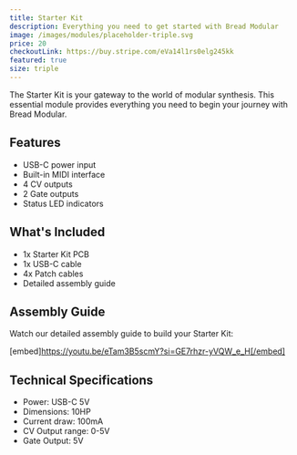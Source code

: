 ```yaml
---
title: Starter Kit
description: Everything you need to get started with Bread Modular
image: /images/modules/placeholder-triple.svg
price: 20
checkoutLink: https://buy.stripe.com/eVa14l1rs0elg245kk
featured: true
size: triple
---
```


The Starter Kit is your gateway to the world of modular synthesis. This essential module provides everything you need to begin your journey with Bread Modular.

## Features

- USB-C power input
- Built-in MIDI interface
- 4 CV outputs
- 2 Gate outputs
- Status LED indicators

## What's Included

- 1x Starter Kit PCB
- 1x USB-C cable
- 4x Patch cables
- Detailed assembly guide

## Assembly Guide

Watch our detailed assembly guide to build your Starter Kit:

[embed]https://youtu.be/eTam3B5scmY?si=GE7rhzr-yVQW_e_H[/embed]

## Technical Specifications

- Power: USB-C 5V
- Dimensions: 10HP
- Current draw: 100mA
- CV Output range: 0-5V
- Gate Output: 5V 